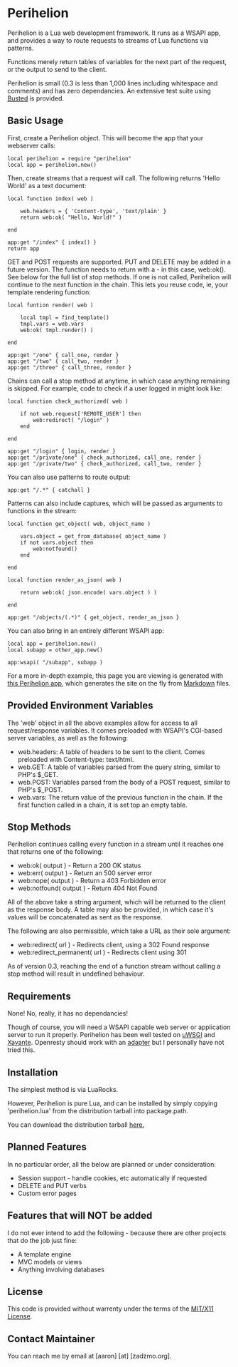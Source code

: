 Perihelion
==========

Perihelion is a Lua web development framework. It runs as a WSAPI
app, and provides a way to route requests to streams of Lua functions
via patterns.

Functions merely return tables of variables for the next part of the
request, or the output to send to the client.

Perihelion is small (0.3 is less than 1,000 lines including whitespace
and comments) and has zero dependancies. An extensive test suite using
[Busted](http://olivinelabs.com/busted/) is provided.


Basic Usage
-----------

First, create a Perihelion object. This will become the app that your
webserver calls:

	local perihelion = require "perihelion"
	local app = perihelion.new()
	
	
Then, create streams that a request will call. The following returns
'Hello World' as a text document:

	local function index( web )
	
		web.headers = { 'Content-type', 'text/plain' }
		return web:ok( "Hello, World!" )
	
	end

	app:get "/index" { index() }
	return app
	
GET and POST requests are supported. PUT and DELETE may be added in a 
future version. The function needs to return with a - in this case, 
web:ok(). See below for the full list of stop methods. If one is not 
called, Perihelion will continue to the next function in the chain. 
This lets you reuse code, ie, your template rendering function:

	local funtion render( web )
	
		local tmpl = find_template()
		tmpl.vars = web.vars
		web:ok( tmpl.render() )
	
	end
	
	app:get "/one" { call_one, render }
	app:get "/two" { call_two, render }
	app:get "/three" { call_three, render }
	
	
Chains can call a stop method at anytime, in which case anything
remaining is skipped. For example, code to check if a user logged in
might look like:

	local function check_authorized( web )
	
		if not web.request['REMOTE_USER'] then
			web:redirect( "/login" )
		end
	
	end

	app:get "/login" { login, render }
	app:get "/private/one" { check_authorized, call_one, render }
	app:get "/private/two" { check_authorized, call_two, render }



You can also use patterns to route output:

	app:get "/.*" { catchall }
	
	
Patterns can also include captures, which will be passed as arguments
to functions in the stream:

	local function get_object( web, object_name )
	
		vars.object = get_from_database( object_name )
		if not vars.object then
			web:notfound()
		end
	
	end
	
	local function render_as_json( web )
	
		return web:ok( json.encode( vars.object ) )
	
	end

	app:get "/objects/(.*)" { get_object, render_as_json }


You can also bring in an entirely different WSAPI app:

	local app = perihelion.new()
	local subapp = other_app.new()
	
	app:wsapi( "/subapp", subapp )



For a more in-depth example, this page you are viewing is generated 
with [this Perihelion app](/code/perihelion/examples/markdowner.lua), 
which generates the site on the fly from 
[Markdown](https://daringfireball.net/projects/markdown/) files.


Provided Environment Variables
------------------------------

The 'web' object in all the above examples allow for access to
all request/response variables. It comes preloaded with WSAPI's
CGI-based server variables, as well as the following:

  * web.headers: A table of headers to be sent to the client. Comes 
  	preloaded with Content-type: text/html.
  * web.GET: A table of variables parsed from the query string, similar 
  	to PHP's $_GET.
  * web.POST: Variables parsed from the body of a POST request, similar 
  	to PHP's $_POST.
  * web.vars: The return value of the previous function in the chain. 
  	If the first function called in a chain, it is set top an empty table.


Stop Methods
------------

Perihelion continues calling every function in a stream until it
reaches one that returns one of the following:

  * web:ok( output ) - Return a 200 OK status
  * web:err( output ) - Return an 500 server error
  * web:nope( output ) - Return a 403 Forbidden error
  * web:notfound( output ) - Return 404 Not Found
  
All of the above take a string argument, which will be returned to the 
client as the response body. A table may also be provided, in which 
case it's values will be concatenated as sent as the response.

The following are also permissible, which take a URL as their sole
argument:
  
  * web:redirect( url ) - Redirects client, using a 302 Found response
  * web:redirect_permanent( url ) - Redirects client using 301

As of version 0.3, reaching the end of a function stream without calling
a stop method will result in undefined behaviour.


Requirements
------------

None! No, really, it has no dependancies!

Though of course, you will need a WSAPI capable web server or 
application server to run it properly. Perihelion has been well tested 
on [uWSGI](https://uwsgi-docs.readthedocs.io/en/latest/) and 
[Xavante](https://keplerproject.github.io/xavante/). Openresty should 
work with an [adapter](https://github.com/ignacio/wsapi-openresty) but 
I personally have not tried this.
  

Installation
------------

The simplest method is via LuaRocks.

However, Perihelion is pure Lua, and can be installed by simply
copying 'perihelion.lua' from the distribution tarball into 
package.path.

You can download the distribution tarball 
[here.](https://zadzmo.org/code/perihelion/downloads/)


Planned Features 
----------------

In no particular order, all the below are planned or under 
consideration:

  * Session support - handle cookies, etc automatically if requested
  * DELETE and PUT verbs
  * Custom error pages
  
  
Features that will NOT be added
-------------------------------

I do not ever intend to add the following - because there are other
projects that do the job just fine:

 * A template engine
 * MVC models or views
 * Anything involving databases
  
  
License
-------

This code is provided without warrenty under the terms of the
[MIT/X11 License](http://opensource.org/licenses/MIT).
    
    
Contact Maintainer
------------------

You can reach me by email at [aaron] [at] [zadzmo.org]. 
